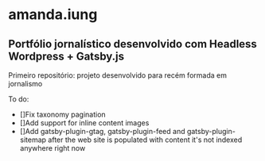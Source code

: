 # amanda.iung
## Portfólio jornalístico desenvolvido com Headless Wordpress + Gatsby.js
Primeiro repositório: projeto desenvolvido para recém formada em jornalismo

To do:
- []Fix taxonomy pagination
- []Add support for inline content images
- []Add gatsby-plugin-gtag, gatsby-plugin-feed and gatsby-plugin-sitemap after the web site is populated with content it's not indexed anywhere right now
